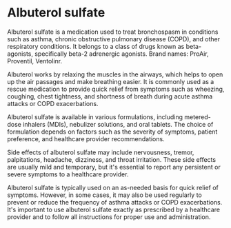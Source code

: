 [//]: # (
source: gpt-3 + jph editing
aka: albuterol
brands: ProAir HFA, ProAir RespiClick, Proventil HFA, Ventolin HFA, AccuNeb
tags: beta-agonists
)

# Albuterol sulfate

Albuterol sulfate is a medication used to treat bronchospasm in conditions such as asthma, chronic obstructive pulmonary disease (COPD), and other respiratory conditions. It belongs to a class of drugs known as beta-agonists, specifically beta-2 adrenergic agonists. Brand names: ProAir, Proventil, Ventolinr.

Albuterol works by relaxing the muscles in the airways, which helps to open up the air passages and make breathing easier. It is commonly used as a rescue medication to provide quick relief from symptoms such as wheezing, coughing, chest tightness, and shortness of breath during acute asthma attacks or COPD exacerbations.

Albuterol sulfate is available in various formulations, including metered-dose inhalers (MDIs), nebulizer solutions, and oral tablets. The choice of formulation depends on factors such as the severity of symptoms, patient preference, and healthcare provider recommendations.

Side effects of albuterol sulfate may include nervousness, tremor, palpitations, headache, dizziness, and throat irritation. These side effects are usually mild and temporary, but it's essential to report any persistent or severe symptoms to a healthcare provider.

Albuterol sulfate is typically used on an as-needed basis for quick relief of symptoms. However, in some cases, it may also be used regularly to prevent or reduce the frequency of asthma attacks or COPD exacerbations. It's important to use albuterol sulfate exactly as prescribed by a healthcare provider and to follow all instructions for proper use and administration.
